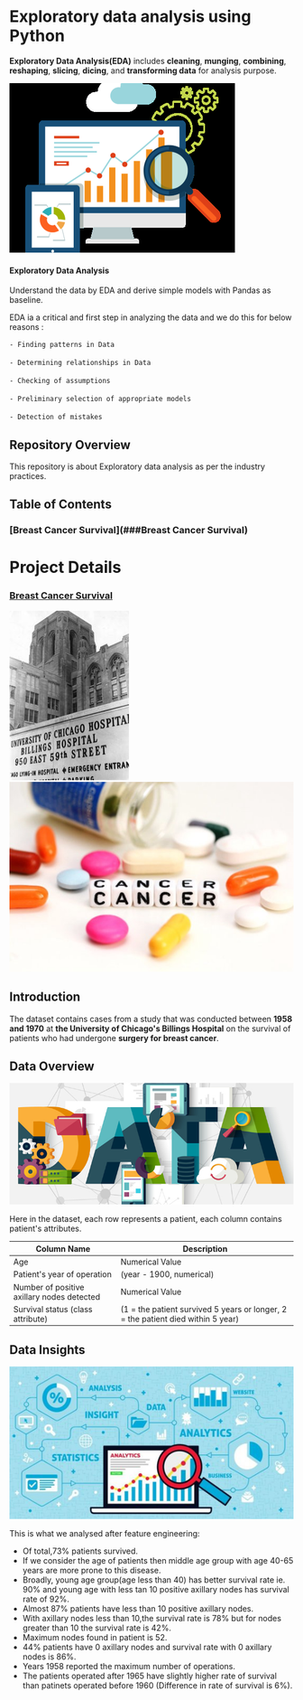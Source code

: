 # Exploratory data analysis using Python

__Exploratory Data Analysis(EDA)__ includes __cleaning__, __munging__, __combining__, __reshaping__, __slicing__, __dicing__, and __transforming data__ for analysis purpose.

![](Project_BCS/Images/EDA.png)

 #### Exploratory Data Analysis
 
Understand the data by EDA and derive simple models with Pandas as baseline.

EDA ia a critical and first step in analyzing the data and we do this for below reasons :

    - Finding patterns in Data
    
    - Determining relationships in Data
    
    - Checking of assumptions
    
    - Preliminary selection of appropriate models
    
    - Detection of mistakes 

## Repository Overview

This repository is about Exploratory data analysis as per the industry practices.

## Table of Contents
### [Breast Cancer Survival](###Breast Cancer Survival)

# Project Details
### [Breast Cancer Survival](https://github.com/akallurwar/EDA-using-Python/tree/master/Project_BCS)

![](Project_BCS/Images/Hosp.jpg)
![](Project_BCS/Images/Canc.jpeg)

## Introduction
The dataset contains cases from a study that was conducted between __1958 and 1970__ at __the University of Chicago's Billings Hospital__ on the survival of patients who had undergone __surgery for breast cancer__.

## Data Overview
![](Project_BCS/Images/data.jpg)

Here in the dataset, each row represents a patient, each column contains patient's attributes.

| Column Name | Description |
| --- | --- |
| Age | Numerical Value |
| Patient's year of operation | (year - 1900, numerical) |
| Number of positive axillary nodes detected | Numerical Value |
| Survival status (class attribute) | (1 = the patient survived 5 years or longer, 2 = the patient died within 5 year)

## Data Insights
![](Project_BCS/Images/Insights.jpg)

This is what we analysed after feature engineering:

- Of total,73% patients survived. 
- If we consider the age of patients then middle age group with age 40-65 years are more prone to this disease.
- Broadly, young age group(age less than 40) has better survival rate ie. 90% and young age with less tan 10 positive axillary nodes has survival rate of 92%.
- Almost 87% patients have less than 10 positive axillary nodes.
- With axillary nodes less than 10,the survival rate is 78% but for nodes greater than 10 the survival rate is 42%.
- Maximum nodes found in patient is 52.
- 44% patients have 0 axillary nodes and survival rate with 0 axillary nodes is 86%.
- Years 1958 reported the maximum number of operations.
- The patients operated after 1965 have slightly higher rate of survival than patinets operated before 1960 (Difference in rate of survival is 6%).

